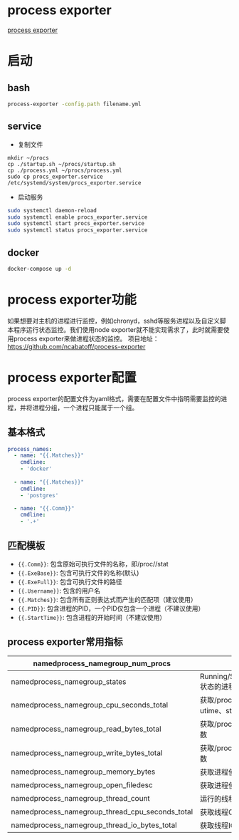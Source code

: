 # process exporter
[process exporter](https://github.com/ncabatoff/process-exporter)

# 启动
## bash
```bash
process-exporter -config.path filename.yml
```

## service
+ 复制文件
```
mkdir ~/procs
cp ./startup.sh ~/procs/startup.sh
cp ./process.yml ~/procs/process.yml
sudo cp procs_exporter.service /etc/systemd/system/procs_exporter.service
```
+ 启动服务
```bash
sudo systemctl daemon-reload
sudo systemctl enable procs_exporter.service
sudo systemctl start procs_exporter.service
sudo systemctl status procs_exporter.service
```


## docker
```bash
docker-compose up -d
```

# process exporter功能
如果想要对主机的进程进行监控，例如chronyd，sshd等服务进程以及自定义脚本程序运行状态监控。我们使用node exporter就不能实现需求了，此时就需要使用process exporter来做进程状态的监控。
项目地址：https://github.com/ncabatoff/process-exporter

# process exporter配置
process exporter的配置文件为yaml格式，需要在配置文件中指明需要监控的进程，并将进程分组，一个进程只能属于一个组。

## 基本格式
```yaml
process_names:
  - name: "{{.Matches}}"
    cmdline:
    - 'docker'
 
  - name: "{{.Matches}}"
    cmdline:
    - 'postgres'

  - name: "{{.Comm}}"
    cmdline:
    - '.+'
```

## 匹配模板
+ `{{.Comm}}`: 包含原始可执行文件的名称，即/proc/<pid>/stat
+ `{{.ExeBase}}`: 包含可执行文件的名称(默认)
+ `{{.ExeFull}}`: 包含可执行文件的路径
+ `{{.Username}}`: 包含的用户名
+ `{{.Matches}}`: 包含所有正则表达式而产生的匹配项（建议使用）
+ `{{.PID}}`: 包含进程的PID，一个PID仅包含一个进程（不建议使用）
+ `{{.StartTime}}`: 包含进程的开始时间（不建议使用）

## process exporter常用指标
|namedprocess_namegroup_num_procs|运行的进程数|
|---|---|
|namedprocess_namegroup_states|Running/Sleeping/Other/Zombie状态的进程数|
|namedprocess_namegroup_cpu_seconds_total|获取/proc/[pid]/stat 进程CPU utime、stime状态时间|
|namedprocess_namegroup_read_bytes_total|获取/proc/[pid]/io 进程读取字节数|
|namedprocess_namegroup_write_bytes_total|获取/proc/[pid]/io 进程写入字节数|
|namedprocess_namegroup_memory_bytes|获取进程使用的内存字节数|
|namedprocess_namegroup_open_filedesc|获取进程使用的文件描述符数量|
|namedprocess_namegroup_thread_count|运行的线程数|
|namedprocess_namegroup_thread_cpu_seconds_total|获取线程CPU状态时间|
|namedprocess_namegroup_thread_io_bytes_total|获取线程IO字节数|

